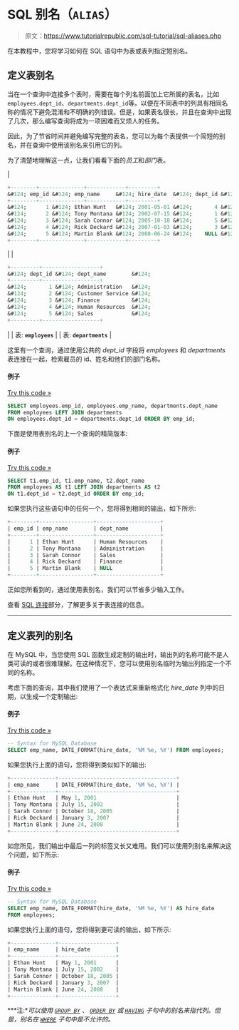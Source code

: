 # SQL 别名（`ALIAS`）

> 原文：<https://www.tutorialrepublic.com/sql-tutorial/sql-aliases.php>

在本教程中，您将学习如何在 SQL 语句中为表或表列指定短别名。

## 定义表别名

当在一个查询中连接多个表时，需要在每个列名前面加上它所属的表名，比如`employees.dept_id`、`departments.dept_id`等。以便在不同表中的列具有相同名称的情况下避免混淆和不明确的列错误。但是，如果表名很长，并且在查询中出现了几次，那么编写查询将成为一项困难而又烦人的任务。

因此，为了节省时间并避免编写完整的表名，您可以为每个表提供一个简短的别名，并在查询中使用该别名来引用它的列。

为了清楚地理解这一点，让我们看看下面的*员工*和*部门*表。

| 

```sql
+--------+--------------+------------+---------+
&#124; emp_id &#124; emp_name     &#124; hire_date  &#124; dept_id &#124;
+--------+--------------+------------+---------+
&#124;      1 &#124; Ethan Hunt   &#124; 2001-05-01 &#124;       4 &#124;
&#124;      2 &#124; Tony Montana &#124; 2002-07-15 &#124;       1 &#124;
&#124;      3 &#124; Sarah Connor &#124; 2005-10-18 &#124;       5 &#124;
&#124;      4 &#124; Rick Deckard &#124; 2007-01-03 &#124;       3 &#124;
&#124;      5 &#124; Martin Blank &#124; 2008-06-24 &#124;    NULL &#124;
+--------+--------------+------------+---------+

```

 |  | 

```sql
+---------+------------------+
&#124; dept_id &#124; dept_name        &#124;
+---------+------------------+
&#124;       1 &#124; Administration   &#124;
&#124;       2 &#124; Customer Service &#124;
&#124;       3 &#124; Finance          &#124;
&#124;       4 &#124; Human Resources  &#124;
&#124;       5 &#124; Sales            &#124;
+---------+------------------+

```

 |
| 表: **`employees`** |  | 表: **`departments`** |

这里有一个查询，通过使用公共的 *dept_id* 字段将 *employees* 和 *departments* 表连接在一起，检索雇员的 id、姓名和他们的部门名称。

#### 例子

[Try this code »](../codelab.php?topic=sql&file=join-query-with-full-table-name "Try this code using online Editor")

```sql
SELECT employees.emp_id, employees.emp_name, departments.dept_name
FROM employees LEFT JOIN departments
ON employees.dept_id = departments.dept_id ORDER BY emp_id;
```

下面是使用表别名的上一个查询的精简版本:

#### 例子

[Try this code »](../codelab.php?topic=sql&file=specify-alias-names-for-tables "Try this code using online Editor")

```sql
SELECT t1.emp_id, t1.emp_name, t2.dept_name
FROM employees AS t1 LEFT JOIN departments AS t2
ON t1.dept_id = t2.dept_id ORDER BY emp_id;
```

如果您执行这些语句中的任何一个，您将得到相同的输出，如下所示:

```sql
+--------+-----------------+--------------------+
| emp_id | emp_name        | dept_name          |
+--------+-----------------+--------------------+
|      1 | Ethan Hunt      | Human Resources    |
|      2 | Tony Montana    | Administration     |
|      3 | Sarah Connor    | Sales              |
|      4 | Rick Deckard    | Finance            |
|      5 | Martin Blank    | NULL               |
+--------+-----------------+--------------------+

```

正如您所看到的，通过使用表别名，我们可以节省多少输入工作。

查看 [SQL 连接](sql-joining-tables.php)部分，了解更多关于表连接的信息。

* * *

## 定义表列的别名

在 MySQL 中，当您使用 SQL 函数生成定制的输出时，输出列的名称可能不是人类可读的或者很难理解。在这种情况下，您可以使用别名临时为输出列指定一个不同的名称。

考虑下面的查询，其中我们使用了一个表达式来重新格式化 *hire_date* 列中的日期，以生成一个定制输出:

#### 例子

[Try this code »](../codelab.php?topic=sql&file=generate-custom-output "Try this code using online Editor")

```sql
-- Syntax for MySQL Database 
SELECT emp_name, DATE_FORMAT(hire_date, '%M %e, %Y') FROM employees;
```

如果您执行上面的语句，您将得到类似如下的输出:

```sql
+--------------+-------------------------------------+
| emp_name     | DATE_FORMAT(hire_date, '%M %e, %Y') |
+--------------+-------------------------------------+
| Ethan Hunt   | May 1, 2001                         |
| Tony Montana | July 15, 2002                       |
| Sarah Connor | October 18, 2005                    |
| Rick Deckard | January 3, 2007                     |
| Martin Blank | June 24, 2008                       |
+--------------+-------------------------------------+

```

如您所见，我们输出中最后一列的标签又长又难用。我们可以使用列别名来解决这个问题，如下所示:

#### 例子

[Try this code »](../codelab.php?topic=sql&file=specify-an-alias-name-for-a-column "Try this code using online Editor")

```sql
-- Syntax for MySQL Database 
SELECT emp_name, DATE_FORMAT(hire_date, '%M %e, %Y') AS hire_date
FROM employees;
```

如果您执行上面的语句，您将得到更可读的输出，如下所示:

```sql
+--------------+------------------+
| emp_name     | hire_date        |
+--------------+------------------+
| Ethan Hunt   | May 1, 2001      |
| Tony Montana | July 15, 2002    |
| Sarah Connor | October 18, 2005 |
| Rick Deckard | January 3, 2007  |
| Martin Blank | June 24, 2008    |
+--------------+------------------+

```

 ***注:**可以使用 [`GROUP BY`](sql-group-by-clause.php) 、 [`ORDER BY`](sql-order-by-clause.php) 或 [`HAVING`](sql-having-clause.php) 子句中的别名来指代列。但是，别名在 [`WHERE`](sql-where-clause.php) 子句中是不允许的。*